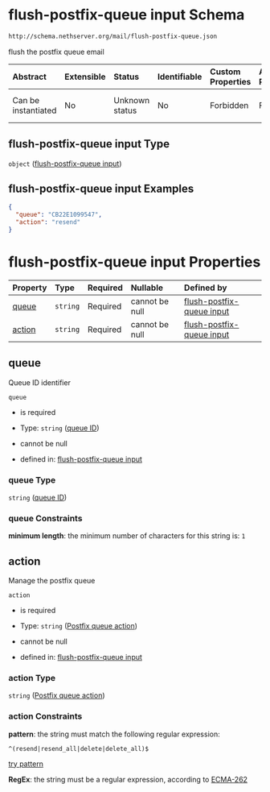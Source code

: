 # flush-postfix-queue input Schema

```txt
http://schema.nethserver.org/mail/flush-postfix-queue.json
```

flush the postfix queue email

| Abstract            | Extensible | Status         | Identifiable | Custom Properties | Additional Properties | Access Restrictions | Defined In                                                                       |
| :------------------ | :--------- | :------------- | :----------- | :---------------- | :-------------------- | :------------------ | :------------------------------------------------------------------------------- |
| Can be instantiated | No         | Unknown status | No           | Forbidden         | Forbidden             | none                | [flush-postfix-queue.json](mail/flush-postfix-queue.json "open original schema") |

## flush-postfix-queue input Type

`object` ([flush-postfix-queue input](flush-postfix-queue.md))

## flush-postfix-queue input Examples

```json
{
  "queue": "CB22E1099547",
  "action": "resend"
}
```

# flush-postfix-queue input Properties

| Property          | Type     | Required | Nullable       | Defined by                                                                                                                                                          |
| :---------------- | :------- | :------- | :------------- | :------------------------------------------------------------------------------------------------------------------------------------------------------------------ |
| [queue](#queue)   | `string` | Required | cannot be null | [flush-postfix-queue input](flush-postfix-queue-properties-queue-id.md "http://schema.nethserver.org/mail/flush-postfix-queue.json#/properties/queue")              |
| [action](#action) | `string` | Required | cannot be null | [flush-postfix-queue input](flush-postfix-queue-properties-postfix-queue-action.md "http://schema.nethserver.org/mail/flush-postfix-queue.json#/properties/action") |

## queue

Queue ID identifier

`queue`

* is required

* Type: `string` ([queue ID](flush-postfix-queue-properties-queue-id.md))

* cannot be null

* defined in: [flush-postfix-queue input](flush-postfix-queue-properties-queue-id.md "http://schema.nethserver.org/mail/flush-postfix-queue.json#/properties/queue")

### queue Type

`string` ([queue ID](flush-postfix-queue-properties-queue-id.md))

### queue Constraints

**minimum length**: the minimum number of characters for this string is: `1`

## action

Manage the postfix queue

`action`

* is required

* Type: `string` ([Postfix queue action](flush-postfix-queue-properties-postfix-queue-action.md))

* cannot be null

* defined in: [flush-postfix-queue input](flush-postfix-queue-properties-postfix-queue-action.md "http://schema.nethserver.org/mail/flush-postfix-queue.json#/properties/action")

### action Type

`string` ([Postfix queue action](flush-postfix-queue-properties-postfix-queue-action.md))

### action Constraints

**pattern**: the string must match the following regular expression:&#x20;

```regexp
^(resend|resend_all|delete|delete_all)$
```

[try pattern](https://regexr.com/?expression=%5E\(resend%7Cresend_all%7Cdelete%7Cdelete_all\)%24 "try regular expression with regexr.com")

**RegEx**: the string must be a regular expression, according to [ECMA-262](http://www.ecma-international.org/publications/files/ECMA-ST/Ecma-262.pdf "check the specification")
